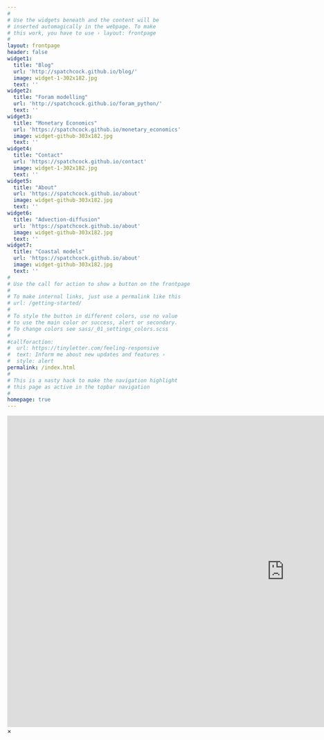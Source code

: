 ```yaml
---
#
# Use the widgets beneath and the content will be
# inserted automagically in the webpage. To make
# this work, you have to use › layout: frontpage
#
layout: frontpage
header: false
widget1:
  title: "Blog"
  url: 'http://spatchcock.github.io/blog/'
  image: widget-1-302x182.jpg
  text: ''
widget2:
  title: "Foram modelling"
  url: 'http://spatchcock.github.io/foram_python/'
  text: ''
widget3:
  title: "Monetary Economics"
  url: 'https://spatchcock.github.io/monetary_economics'
  image: widget-github-303x182.jpg
  text: ''
widget4:
  title: "Contact"
  url: 'https://spatchcock.github.io/contact'
  image: widget-1-302x182.jpg
  text: ''
widget5:
  title: "About"
  url: 'https://spatchcock.github.io/about'
  image: widget-github-303x182.jpg
  text: ''
widget6:
  title: "Advection-diffusion"
  url: 'https://spatchcock.github.io/about'
  image: widget-github-303x182.jpg
  text: ''
widget7:
  title: "Coastal models"
  url: 'https://spatchcock.github.io/about'
  image: widget-github-303x182.jpg
  text: ''
#
# Use the call for action to show a button on the frontpage
#
# To make internal links, just use a permalink like this
# url: /getting-started/
#
# To style the button in different colors, use no value
# to use the main color or success, alert or secondary.
# To change colors see sass/_01_settings_colors.scss
#
#callforaction:
#  url: https://tinyletter.com/feeling-responsive
#  text: Inform me about new updates and features ›
#  style: alert
permalink: /index.html
#
# This is a nasty hack to make the navigation highlight
# this page as active in the topbar navigation
#
homepage: true
---
```


<div id="videoModal" class="reveal-modal large" data-reveal="">
  <div class="flex-video widescreen vimeo" style="display: block;">
    <iframe width="1280" height="720" src="https://www.youtube.com/embed/3b5zCFSmVvU" frameborder="0" allowfullscreen></iframe>
  </div>
  <a class="close-reveal-modal">&#215;</a>
</div>
